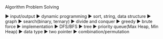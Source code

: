 Algorithm Problem Solving

▶ input/output
▶ dynamic programming
▶ sort, string, data structure 
▶ graph 
▶ search(binary, ternary)
▶ divide and conquer
▶ greedy
▶ brute force
▶ implementation
▶ DFS/BFS
▶ tree
▶ priority queue(Max Heap, Min Heap)
▶ data type
▶ two pointer
▶ combination/permutation
